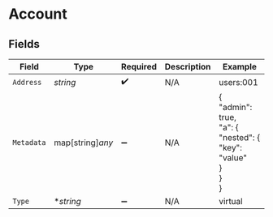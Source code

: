 # Account


## Fields

| Field                                                    | Type                                                     | Required                                                 | Description                                              | Example                                                  |
| -------------------------------------------------------- | -------------------------------------------------------- | -------------------------------------------------------- | -------------------------------------------------------- | -------------------------------------------------------- |
| `Address`                                                | *string*                                                 | :heavy_check_mark:                                       | N/A                                                      | users:001                                                |
| `Metadata`                                               | map[string]*any*                                         | :heavy_minus_sign:                                       | N/A                                                      | {<br/>"admin": true,<br/>"a": {<br/>"nested": {<br/>"key": "value"<br/>}<br/>}<br/>} |
| `Type`                                                   | **string*                                                | :heavy_minus_sign:                                       | N/A                                                      | virtual                                                  |